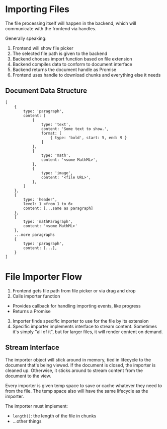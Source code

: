 # Importing Files

The file processing itself will happen in the backend, which will communicate with the frontend via handles.

Generally speaking:

1. Frontend will show file picker
2. The selected file path is given to the backend
3. Backend chooses import function based on file extension
4. Backend compiles data to conform to document interface
5. Backend returns the document handle as Promise
6. Frontend uses handle to download chunks and everything else it needs

## Document Data Structure

    [
        {
            type: 'paragraph',
            content: [
                {
                    type: 'text',
                    content: 'Some text to show.',
                    format: [
                        { type: 'bold', start: 5, end: 9 }
                    ]
                },
                {
                    type: 'math',
                    content: '<some MathML>',
                },
                {
                    type: 'image',
                    content: '<file URL>',
                },
            ]
        },
        {
            type: 'header',
            level: 1 <from 1 to 6>
            content: [...same as paragraph]
        },
        {
            type: 'mathParagraph',
            content: '<some MathML>'
        },
        ...more paragraphs
        {
            type: 'paragraph',
            content: [...],
        }
    ]

# File Importer Flow

1. Frontend gets file path from file picker or via drag and drop
2. Calls importer function
  * Provides callback for handling importing events, like progress
  * Returns a Promise
3. Importer finds specific importer to use for the file by its extension
4. Specific importer implements interface to stream content. Sometimes it's simply "all of it", but for larger files, it will render content on demand.

## Stream Interface

The importer object will stick around in memory, tied in lifecycle to the document that's being viewed. If the document is closed, the importer is cleaned up. Otherwise, it sticks around to stream content from the document to the view.

Every importer is given temp space to save or cache whatever they need to from the file. The temp space also will have the same lifecycle as the importer.

The importer must implement:

* `length()`: the length of the file in chunks
* ...other things